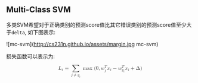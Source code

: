 ## Multi-Class SVM

多类SVM希望对于正确类别的预测score值比其它错误类别的预测score值至少大于`delta`, 如下图表示:

![mc-svm](http://cs231n.github.io/assets/margin.jpg mc-svm)

损失函数可以表示为:

<math xmlns="http://www.w3.org/1998/Math/MathML" display="block">
<semantics>
<mrow>
<msub>
<mi>L</mi>
<mi>i</mi>
</msub>
<mo>=</mo>
<munder>
<mo>&#x2211;<!-- ∑ --></mo>
<mrow class="MJX-TeXAtom-ORD">
<mi>j</mi>
<mo>&#x2260;<!-- ≠ --></mo>
<msub>
<mi>y</mi>
<mi>i</mi>
</msub>
</mrow>
</munder>
<mo movablelimits="true" form="prefix">max</mo>
<mo stretchy="false">(</mo>
        <mn>0</mn>
        <mo>,</mo>
        <msubsup>
        <mi>w</mi>
        <mi>j</mi>
        <mi>T</mi>
        </msubsup>
        <msub>
        <mi>x</mi>
        <mi>i</mi>
        </msub>
        <mo>&#x2212;<!-- − --></mo>
        <msubsup>
        <mi>w</mi>
        <mrow class="MJX-TeXAtom-ORD">
        <msub>
        <mi>y</mi>
        <mi>i</mi>
        </msub>
        </mrow>
<mi>T</mi>
</msubsup>
<msub>
<mi>x</mi>
<mi>i</mi>
</msub>
<mo>+</mo>
<mi mathvariant="normal">&#x0394;<!-- Δ --></mi>
<mo stretchy="false">)</mo>
</mrow>
<annotation encoding="application/x-tex">L_i = \sum_{j\neq y_i} \max(0, w_j^T x_i - w_{y_i}^T x_i + \Delta)</annotation>
</semantics>
</math>
